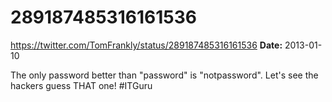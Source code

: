 # 289187485316161536
https://twitter.com/TomFrankly/status/289187485316161536
**Date:** 2013-01-10

The only password better than "password" is "notpassword". Let's see the hackers guess THAT one! #ITGuru
